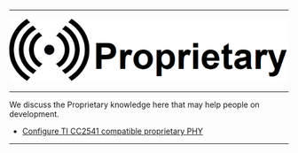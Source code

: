 ********
![Proprietary](files/logo_pr.png)
********
We discuss the Proprietary knowledge here that may help people on development.
*  [Configure TI CC2541 compatible proprietary PHY](Configure-TI-CC2541-compatible-proprietary-PHY)
********